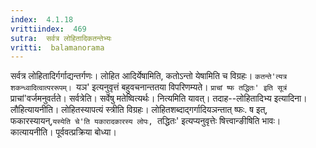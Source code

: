 ```yaml
---
index:  4.1.18
vrittiindex:  469
sutra:  सर्वत्र लोहितादिकतन्तेभ्यः
vritti:  balamanorama 
---
```


सर्वत्र लोहितादिर्गर्गाद्यन्तर्गणः। लोहित आदिर्येषामिति, कतोऽन्तो येषामिति च विग्रहः। `कतन्ते'त्यत्र शकन्ध्वादित्वात्पररूपम्। `यञ' इत्यनुवृत्तं बहुवचनान्ततया विपरिणम्यते। `प्राचां ष्फ तद्धितः' इति सूत्रं `प्राचां'वर्जमनुवर्तते। सर्वत्रेति। सर्वेषु मतेष्वित्यर्थः। नित्यमिति यावत्। तदाह--लोहितादिभ्य इत्यादिना। लौहित्यायनीति। लोहितस्यापत्यं स्त्रीति विग्रहः। लोहितशब्दाद्गर्गादियञन्तात् ष्फः. ष इत्, फकारस्यायन्,`यस्येति चे'ति यकारादकारस्य लोपः, `तद्धितः' इत्यप्यनुवृत्तेः षित्त्वान्ङीषिति भावः। कात्यायनीति। पूर्ववत्प्रक्रिया बोध्या। 

